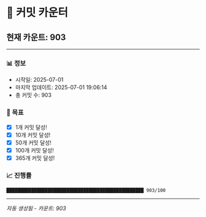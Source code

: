 # 🔢 커밋 카운터

## 현재 카운트: 903

---

### 📊 정보
- 시작일: 2025-07-01
- 마지막 업데이트: 2025-07-01 19:06:14
- 총 커밋 수: 903

### 🎯 목표
- [x] 1개 커밋 달성!
- [x] 10개 커밋 달성!
- [x] 50개 커밋 달성!
- [x] 100개 커밋 달성!
- [x] 365개 커밋 달성!

### 📈 진행률
```
██████████████████████████████████████████████████ 903/100
```

---
*자동 생성됨 - 카운트: 903*
